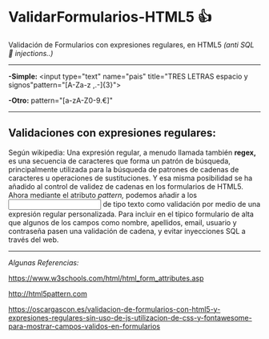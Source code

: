 # ValidarFormularios-HTML5 :+1: 
Validación de Formularios con expresiones regulares, en HTML5 *(anti SQL :syringe: injections..)* 
<hr>

**-Simple:** <input type="text" name="pais" title="TRES LETRAS espacio y signos"pattern="[A-Za-z ,.-]{3}">

**-Otro:** pattern="[a-zA-Z0-9.€]"

----------------------------------------------------------------------------------------
## Validaciones con expresiones regulares:

Según wikipedia: Una expresión regular, a menudo llamada también **regex,** es una secuencia de caracteres que forma
un patrón de búsqueda, principalmente utilizada para la búsqueda de patrones de cadenas de caracteres u operaciones
de sustituciones.
Y esa misma posibilidad se ha añadido al control de validez de cadenas en los formularios de HTML5. Ahora mediante
el atributo *pattern,* podemos añadir a los **<input>** de tipo texto como validación por medio de una expresión regular
personalizada.
Para incluir en el típico formulario de alta que algunos de los campos como nombre, apellidos,
email, usuario y contraseña pasen una validación de cadena, y evitar inyecciones SQL a través del web.

<hr>

*Algunas Referencias:*


https://www.w3schools.com/html/html_form_attributes.asp


http://html5pattern.com


https://oscargascon.es/validacion-de-formularios-con-html5-y-expresiones-regulares-sin-uso-de-js-utilizacion-de-css-y-fontawesome-para-mostrar-campos-validos-en-formularios


